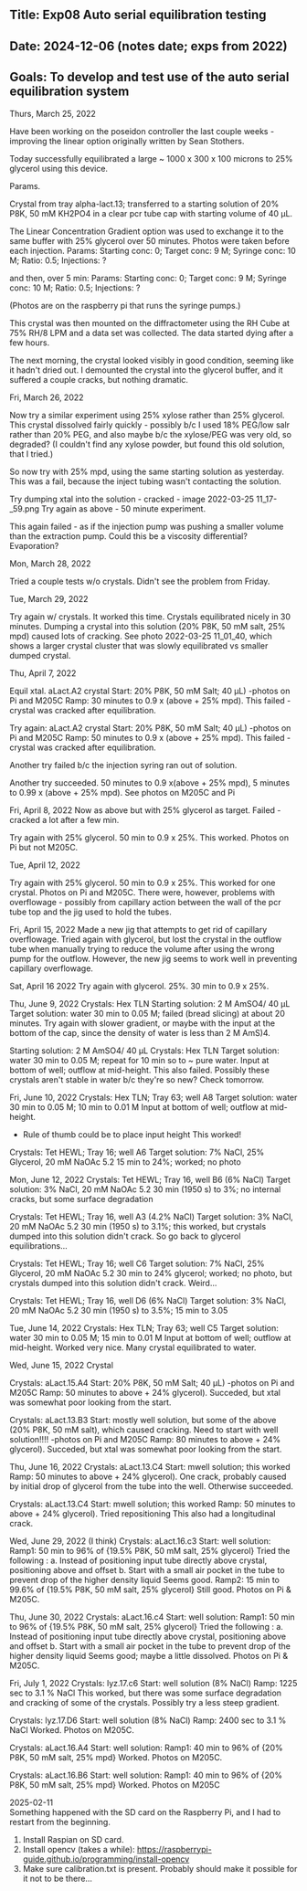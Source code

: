 ## Title: Exp08 Auto serial equilibration testing
## Date: 2024-12-06 (notes date; exps from 2022)
## Goals: To develop and test use of the auto serial equilibration system


Thurs, March 25, 2022

Have been working on the poseidon controller the last couple weeks - 
improving the linear option originally written by Sean Stothers.

Today successfully equilibrated a large ~ 1000 x 300 x 100 microns to 25% glycerol using
this device.

Params.

Crystal from tray alpha-lact.13; transferred to a starting solution of 20% P8K, 50 mM KH2PO4 
in a clear pcr tube cap with starting volume of 40 µL. 

The Linear Concentration Gradient option was used to exchange it to the same buffer with 25% glycerol over 50 minutes. 
Photos were taken before each injection. 
Params: Starting conc: 0; Target conc: 9 M; Syringe conc: 10 M; Ratio: 0.5; Injections: ?

and then, over 5 min: 
Params: Starting conc: 0; Target conc: 9 M; Syringe conc: 10 M; Ratio: 0.5; Injections: ?

(Photos are on the raspberry pi that runs the syringe pumps.)

This crystal was then mounted on the diffractometer using the RH Cube at 75% RH/8 LPM and 
a data set was collected. The data started dying after a few hours. 

The next morning, the crystal looked visibly in good condition, seeming like it hadn't dried out.
I demounted the crystal into the glycerol buffer, and it suffered a couple cracks, but 
nothing dramatic.

Fri, March 26, 2022

Now try a similar experiment using 25% xylose rather than 25% glycerol.
This crystal dissolved fairly quickly - possibly b/c I used 18% PEG/low salr rather than 20% PEG, 
and also maybe b/c the xylose/PEG was very old, so degraded? (I couldn't find any xylose powder, but
found this old solution, that I tried.)

So now try with 25% mpd, using the same starting solution as yesterday. 
This was a fail, because the inject tubing wasn't contacting the solution.

Try dumping xtal into the solution - cracked - image 2022-03-25 11_17-_59.png
Try again as above - 50 minute experiment. 

This again failed - as if the injection pump was pushing a smaller volume than the extraction pump. 
Could this be a viscosity differential? Evaporation?

Mon, March 28, 2022

Tried a couple tests w/o crystals. Didn't see the problem from Friday. 

Tue, March 29, 2022

Try again w/ crystals. It worked this time. Crystals equilibrated nicely in 30 minutes.
Dumping a crystal into this solution (20% P8K, 50 mM salt, 25% mpd) caused lots of cracking.
See photo 2022-03-25 11_01_40, which shows a larger crystal cluster that was slowly equilibrated
vs smaller dumped crystal.

Thu, April 7, 2022

Equil xtal.
aLact.A2 crystal
Start: 20% P8K, 50 mM Salt; 40 µL) -photos on Pi and M205C
Ramp: 30 minutes to 0.9 x (above + 25% mpd). This failed - crystal was cracked after equilibration.

Try again:
aLact.A2 crystal
Start: 20% P8K, 50 mM Salt; 40 µL) -photos on Pi and M205C
Ramp: 50 minutes to 0.9 x (above + 25% mpd). This failed - crystal was cracked after equilibration.

Another try failed b/c the injection syring ran out of solution.

Another try succeeded. 50 minutes to 0.9 x(above + 25% mpd), 5 minutes to 0.99 x (above + 25% mpd). See photos on 
M205C and Pi

Fri, April 8, 2022
Now as above but with 25% glycerol as target. Failed - cracked a lot after a few min.

Try again with 25% glycerol. 50 min to 0.9 x 25%. This worked. Photos on Pi but not M205C.

Tue, April 12, 2022

Try again with 25% glycerol. 50 min to 0.9 x 25%. This worked for one crystal. Photos on Pi and M205C.
There were, however, problems with overflowage - possibly from capillary action between the wall of the 
pcr tube top and the jig used to hold the tubes.

Fri, April 15, 2022
Made a new jig that attempts to get rid of capillary overflowage.
Tried again with glycerol, but lost the crystal in the outflow tube when manually trying 
to reduce the volume after using the wrong pump for the outflow. However, the new jig seems 
to work well in preventing capillary overflowage.

Sat, April 16 2022
Try again with glycerol. 25%. 30 min to 0.9 x 25%. 

Thu, June 9, 2022
Crystals: Hex TLN
Starting solution: 2 M AmSO4/ 40 µL
Target solution: water
30 min to 0.05 M; failed (bread slicing) at about 20 minutes. Try again with slower gradient, 
or maybe with the input at the bottom of the cap, since the density of water is less than 2 M
AmS)4.

Starting solution: 2 M AmSO4/ 40 µL
Crystals: Hex TLN
Target solution: water
30 min to 0.05 M; repeat for 10 min so to ~ pure water.
Input at bottom of well; outflow at mid-height.
This also failed. 
Possibly these crystals aren't stable in water b/c they're so new? Check tomorrow.

Fri, June 10, 2022
Crystals: Hex TLN; Tray 63; well A8
Target solution: water
30 min to 0.05 M; 10 min to 0.01 M
Input at bottom of well; outflow at mid-height.
- Rule of thumb could be to place input height 
This worked! 

Crystals: Tet HEWL; Tray 16; well A6
Target solution: 7% NaCl, 25% Glycerol, 20 mM NaOAc 5.2
15 min to 24%; worked; no photo

Mon, June 12, 2022
Crystals: Tet HEWL; Tray 16, well B6 (6% NaCl)
Target solution: 3% NaCl, 20 mM NaOAc 5.2
30 min (1950 s) to 3%; no internal cracks, but some surface degradation

Crystals: Tet HEWL; Tray 16, well A3 (4.2% NaCl)
Target solution: 3% NaCl, 20 mM NaOAc 5.2
30 min (1950 s) to 3.1%; this worked, but crystals dumped into this solution didn't crack.
So go back to glycerol equilibrations...


Crystals: Tet HEWL; Tray 16; well C6
Target solution: 7% NaCl, 25% Glycerol, 20 mM NaOAc 5.2
30 min to 24% glycerol; worked; no photo, but crystals dumped into this solution didn't crack.
Weird...

Crystals: Tet HEWL; Tray 16, well D6 (6% NaCl)
Target solution: 3% NaCl, 20 mM NaOAc 5.2
30 min (1950 s) to 3.5%;
15 min to 3.05

Tue, June 14, 2022
Crystals: Hex TLN; Tray 63; well C5
Target solution: water
30 min to 0.05 M; 15 min to 0.01 M
Input at bottom of well; outflow at mid-height.
Worked very nice. Many crystal equilibrated to water.

Wed, June 15, 2022
Crystal

Crystals: aLact.15.A4
Start: 20% P8K, 50 mM Salt; 40 µL) -photos on Pi and M205C
Ramp: 50 minutes to above + 24% glycerol). 
Succeded, but xtal was somewhat poor looking from the start.

Crystals: aLact.13.B3
Start: mostly well solution, but some of the above (20% P8K, 50 mM salt), which caused cracking.
Need to start with well solution!!!!  -photos on Pi and M205C
Ramp: 80 minutes to above + 24% glycerol). 
Succeded, but xtal was somewhat poor looking from the start.

Thu, June 16, 2022
Crystals: aLact.13.C4
Start: mwell solution; this worked
Ramp: 50 minutes to above + 24% glycerol). 
One crack, probably caused by initial drop of glycerol from the tube into the well.
Otherwise succeeded. 

Crystals: aLact.13.C4
Start: mwell solution; this worked
Ramp: 50 minutes to above + 24% glycerol). Tried repositioning
This also had a longitudinal crack.

Wed, June 29, 2022 (I think)
Crystals: aLact.16.c3
Start: well solution:
Ramp1: 50 min to 96% of {19.5% P8K, 50 mM salt, 25% glycerol}
Tried the following :
a. Instead of positioning input tube directly above crystal, positioning above and offset
b. Start with a small air pocket in the tube to prevent drop of the higher density liquid
Seems good.
Ramp2: 15 min to 99.6% of {19.5% P8K, 50 mM salt, 25% glycerol}
Still good. 
Photos on Pi & M205C. 

Thu, June 30, 2022
Crystals: aLact.16.c4
Start: well solution:
Ramp1: 50 min to 96% of {19.5% P8K, 50 mM salt, 25% glycerol}
Tried the following :
a. Instead of positioning input tube directly above crystal, positioning above and offset
b. Start with a small air pocket in the tube to prevent drop of the higher density liquid
Seems good; maybe a little dissolved.
Photos on Pi & M205C. 

Fri, July 1, 2022
Crystals: lyz.17.c6
Start: well solution (8% NaCl)
Ramp: 1225 sec to 3.1 % NaCl
This worked, but there was some surface degradation and cracking of some of the crystals.
Possibly try a less steep gradient.

Crystals: lyz.17.D6
Start: well solution (8% NaCl)
Ramp: 2400 sec to 3.1 % NaCl
Worked. Photos on M205C.

Crystals: aLact.16.A4
Start: well solution:
Ramp1: 40 min to 96% of {20% P8K, 50 mM salt, 25% mpd}
Worked. Photos on M205C.

Crystals: aLact.16.B6
Start: well solution:
Ramp1: 40 min to 96% of {20% P8K, 50 mM salt, 25% mpd}
Worked. Photos on M205C

2025-02-11  
Something happened with the SD card on the Raspberry Pi, and I had to restart from the beginning.
1. Install Raspian on SD card. 
2. Install opencv (takes a while):
https://raspberrypi-guide.github.io/programming/install-opencv
3. Make sure calibration.txt is present. Probably should make it possible for it not to be there...